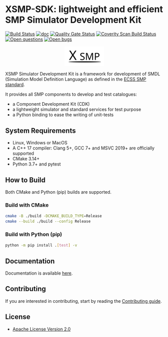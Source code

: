 # XSMP-SDK: lightweight and efficient SMP Simulator Development Kit

  [![Build Status](https://github.com/ThalesGroup/xsmp-sdk/actions/workflows/build.yml/badge.svg)](https://github.com/ThalesGroup/xsmp-sdk/actions/workflows/build.yml)
  [![doc](https://github.com/ThalesGroup/xsmp-sdk/actions/workflows/pages/pages-build-deployment/badge.svg)](https://github.com/ThalesGroup/xsmp-sdk/actions/workflows/pages/pages-build-deployment)
  [![Quality Gate Status](https://sonarcloud.io/api/project_badges/measure?project=ThalesGroup_xsmp-sdk&metric=alert_status)](https://sonarcloud.io/summary/new_code?id=ThalesGroup_xsmp-sdk)
  [![Coverity Scan Build Status](https://scan.coverity.com/projects/29012/badge.svg)](https://scan.coverity.com/projects/ThalesGroup-xsmp-sdk)
  [![Open questions](https://img.shields.io/static/v1?label=Discussions&message=Ask&color=blue&logo=github)](https://github.com/ThalesGroup/xsmp-sdk/discussions)
  [![Open bugs](https://img.shields.io/badge/Open-bugs-red.svg)](https://github.com/ThalesGroup/xsmp-sdk/labels/bug)

<p align="center">
    <picture>
      <img alt="XSMP logo" width="125" src="https://github.com/ThalesGroup/xsmp-modeler-core/blob/main/logo/xsmp.svg">
    </picture>
</p>

XSMP Simulator Development Kit is a framework for development of SMDL (Simulation Model Definition Language) as defined in the [ECSS SMP standard](https://ecss.nl/standard/ecss-e-st-40-07c-simulation-modelling-platform-2-march-2020/).

It provides all SMP components to develop and test catalogues:

- a Component Development Kit (CDK)
- a lightweight simulator and standard services for test purpose
- a Python binding to ease the writing of unit-tests

## System Requirements

- Linux, Windows or MacOS
- A C++ 17 compiler: Clang 5+, GCC 7+ and MSVC 2019+ are officially supported
- CMake 3.14+
- Python 3.7+ and pytest

## How to Build

Both CMake and Python (pip) builds are supported.

### Build with CMake

```bash
cmake -B ./build -DCMAKE_BUILD_TYPE=Release
cmake --build ./build --config Release
```

### Build with Python (pip)

```bash
python -m pip install .[test] -v
```

## Documentation

Documentation is available [here](https://ThalesGroup.github.io/xsmp-sdk/).

## Contributing

If you are interested in contributing, start by reading the [Contributing guide](/CONTRIBUTING.md).

## License

- [Apache License Version 2.0](https://www.apache.org/licenses/LICENSE-2.0)
